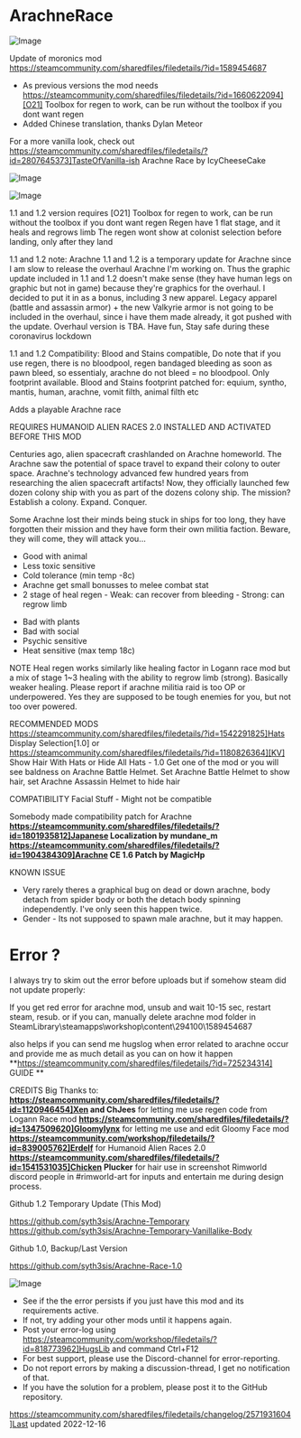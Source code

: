 # ArachneRace

![Image](https://i.imgur.com/buuPQel.png)

Update of moronics mod
https://steamcommunity.com/sharedfiles/filedetails/?id=1589454687

- As previous versions the mod needs https://steamcommunity.com/sharedfiles/filedetails/?id=1660622094][O21] Toolbox for regen to work, can be run without the toolbox if you dont want regen
- Added Chinese translation, thanks Dylan Meteor

For a more vanilla look, check out https://steamcommunity.com/sharedfiles/filedetails/?id=2807645373]TasteOfVanilla-ish Arachne Race by IcyCheeseCake

![Image](https://i.imgur.com/pufA0kM.png)

	
![Image](https://i.imgur.com/Z4GOv8H.png)

1.1 and 1.2 version requires [O21] Toolbox for regen to work, can be run without the toolbox if you dont want regen
Regen have 1 flat stage, and it heals and regrows limb
The regen wont show at colonist selection before landing, only after they land

1.1 and 1.2 note:
Arachne 1.1 and 1.2 is a temporary update for Arachne since I am slow to release the overhaul Arachne I'm working on.
Thus the graphic update included in 1.1 and 1.2 doesn't make sense (they have human legs on graphic but not in game) because they're graphics for the overhaul. I decided to put it in as a bonus, including 3 new apparel. 
Legacy apparel (battle and assassin armor) + the new Valkyrie armor is not going to be included in the overhaul, since i have them made already, it got pushed with the update.
Overhaul version is TBA.
Have fun, Stay safe during these coronavirus lockdown

1.1 and 1.2 Compatibility:
Blood and Stains compatible, Do note that if you use regen, there is no bloodpool, regen bandaged bleeding as soon as pawn bleed, so essentialy, arachne do not bleed = no bloodpool. Only footprint available.
Blood and Stains footprint patched for: equium, syntho, mantis, human, arachne, vomit filth, animal filth etc


Adds a playable Arachne race

REQUIRES HUMANOID ALIEN RACES 2.0 INSTALLED AND ACTIVATED BEFORE THIS MOD

Centuries ago, alien spacecraft crashlanded on Arachne homeworld. 
The Arachne saw the potential of space travel to expand their colony to outer space. 
Arachne's technology advanced few hundred years from researching the alien spacecraft artifacts! 
Now, they officially launched few dozen colony ship with you as part of the dozens colony ship. 
The mission? Establish a colony. Expand. Conquer.

Some Arachne lost their minds being stuck in ships for too long, they have forgotten their mission and they have form their own militia faction. 
Beware, they will come, they will attack you...

  + Good with animal
  + Less toxic sensitive
  + Cold tolerance (min temp -8c)
  + Arachne get small bonusses to melee combat stat
  + 2 stage of heal regen - Weak: can recover from bleeding - Strong: can regrow limb

  - Bad with plants
  - Bad with social
  - Psychic sensitive
  - Heat sensitive (max temp 18c)

NOTE
Heal regen works similarly like healing factor in Logann race mod but a mix of stage 1~3 healing with the ability to regrow limb (strong). Basically weaker healing.
Please report if arachne militia raid is too OP or underpowered.
Yes they are supposed to be tough enemies for you, but not too over powered.

RECOMMENDED MODS
https://steamcommunity.com/sharedfiles/filedetails/?id=1542291825]Hats Display Selection[1.0]
 or
https://steamcommunity.com/sharedfiles/filedetails/?id=1180826364][KV] Show Hair With Hats or Hide All Hats - 1.0
Get one of the mod or you will see baldness on Arachne Battle Helmet.
Set Arachne Battle Helmet to show hair, set Arachne Assassin Helmet to hide hair

COMPATIBILITY
Facial Stuff - Might not be compatible

Somebody made compatibility patch for Arachne
**https://steamcommunity.com/sharedfiles/filedetails/?id=1801935812]Japanese Localization by mundane_m** 
**https://steamcommunity.com/sharedfiles/filedetails/?id=1904384309]Arachne CE 1.6 Patch by MagicHp** 

KNOWN ISSUE
- Very rarely theres a graphical bug on dead or down arachne, body detach from spider body or both the detach body spinning independently. I've only seen this happen twice.
- Gender - Its not supposed to spawn male arachne, but it may happen.

#  Error ? 


I always try to skim out the error before uploads but if somehow steam did not update properly:

If you get red error for arachne mod, unsub and wait 10-15 sec, restart steam, resub.
or if you can, manually delete arachne mod folder in
SteamLibrary\steamapps\workshop\content\294100\1589454687

also helps if you can send me hugslog when error related to arachne occur
and provide me as much detail as you can on how it happen
**https://steamcommunity.com/sharedfiles/filedetails/?id=725234314] GUIDE **


CREDITS
Big Thanks to:
**https://steamcommunity.com/sharedfiles/filedetails/?id=1120946454]Xen and ChJees** for letting me use regen code from Logann Race mod
**https://steamcommunity.com/sharedfiles/filedetails/?id=1347509620]Gloomylynx** for letting me use and edit Gloomy Face mod
**https://steamcommunity.com/workshop/filedetails/?id=839005762]Erdelf** for Humanoid Alien Races 2.0
**https://steamcommunity.com/sharedfiles/filedetails/?id=1541531035]Chicken Plucker** for hair use in screenshot
Rimworld discord people in #rimworld-art for inputs and entertain me during design process.

Github 1.2 Temporary Update (This Mod)

https://github.com/syth3sis/Arachne-Temporary
https://github.com/syth3sis/Arachne-Temporary-Vanillalike-Body

Github 1.0, Backup/Last Version

https://github.com/syth3sis/Arachne-Race-1.0

![Image](https://i.imgur.com/PwoNOj4.png)



-  See if the the error persists if you just have this mod and its requirements active.
-  If not, try adding your other mods until it happens again.
-  Post your error-log using https://steamcommunity.com/workshop/filedetails/?id=818773962]HugsLib and command Ctrl+F12
-  For best support, please use the Discord-channel for error-reporting.
-  Do not report errors by making a discussion-thread, I get no notification of that.
-  If you have the solution for a problem, please post it to the GitHub repository.




https://steamcommunity.com/sharedfiles/filedetails/changelog/2571931604]Last updated 2022-12-16
